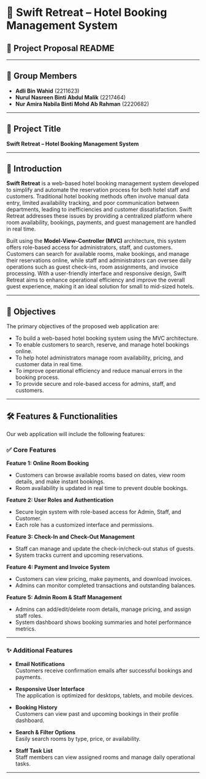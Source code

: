 # 🏨 Swift Retreat – Hotel Booking Management System

## 📘 Project Proposal README

---

## 👥 Group Members

- **Adli Bin Wahid** (2211623)  
- **Nurul Nasreen Binti Abdul Malik** (2217464)  
- **Nur Amira Nabila Binti Mohd Ab Rahman** (2220682)

---

## 📌 Project Title

**Swift Retreat – Hotel Booking Management System**

---

## 🧠 Introduction

**Swift Retreat** is a web-based hotel booking management system developed to simplify and automate the reservation process for both hotel staff and customers. Traditional hotel booking methods often involve manual data entry, limited availability tracking, and poor communication between departments, leading to inefficiencies and customer dissatisfaction. Swift Retreat addresses these issues by providing a centralized platform where room availability, bookings, payments, and guest management are handled in real time.

Built using the **Model-View-Controller (MVC)** architecture, this system offers role-based access for administrators, staff, and customers. Customers can search for available rooms, make bookings, and manage their reservations online, while staff and administrators can oversee daily operations such as guest check-ins, room assignments, and invoice processing. With a user-friendly interface and responsive design, Swift Retreat aims to enhance operational efficiency and improve the overall guest experience, making it an ideal solution for small to mid-sized hotels.

---

## 🎯 Objectives

The primary objectives of the proposed web application are:

- To build a web-based hotel booking system using the MVC architecture.  
- To enable customers to search, reserve, and manage hotel bookings online.  
- To help hotel administrators manage room availability, pricing, and customer data in real time.  
- To improve operational efficiency and reduce manual errors in the booking process.  
- To provide secure and role-based access for admins, staff, and customers.

---

## 🛠️ Features & Functionalities

Our web application will include the following features:

### ✅ Core Features

**Feature 1: Online Room Booking**  
- Customers can browse available rooms based on dates, view room details, and make instant bookings.  
- Room availability is updated in real time to prevent double bookings.

**Feature 2: User Roles and Authentication**  
- Secure login system with role-based access for Admin, Staff, and Customer.  
- Each role has a customized interface and permissions.

**Feature 3: Check-In and Check-Out Management**  
- Staff can manage and update the check-in/check-out status of guests.  
- System tracks current and upcoming reservations.

**Feature 4: Payment and Invoice System**  
- Customers can view pricing, make payments, and download invoices.  
- Admins can monitor completed transactions and outstanding balances.

**Feature 5: Admin Room & Staff Management**  
- Admins can add/edit/delete room details, manage pricing, and assign staff roles.  
- System dashboard shows booking summaries and hotel performance metrics.

---

### ✨ Additional Features

- **Email Notifications**  
  Customers receive confirmation emails after successful bookings and payments.

- **Responsive User Interface**  
  The application is optimized for desktops, tablets, and mobile devices.

- **Booking History**  
  Customers can view past and upcoming bookings in their profile dashboard.

- **Search & Filter Options**  
  Easily search rooms by type, price, or availability.

- **Staff Task List**  
  Staff members can view assigned rooms and manage daily operational tasks.

---



